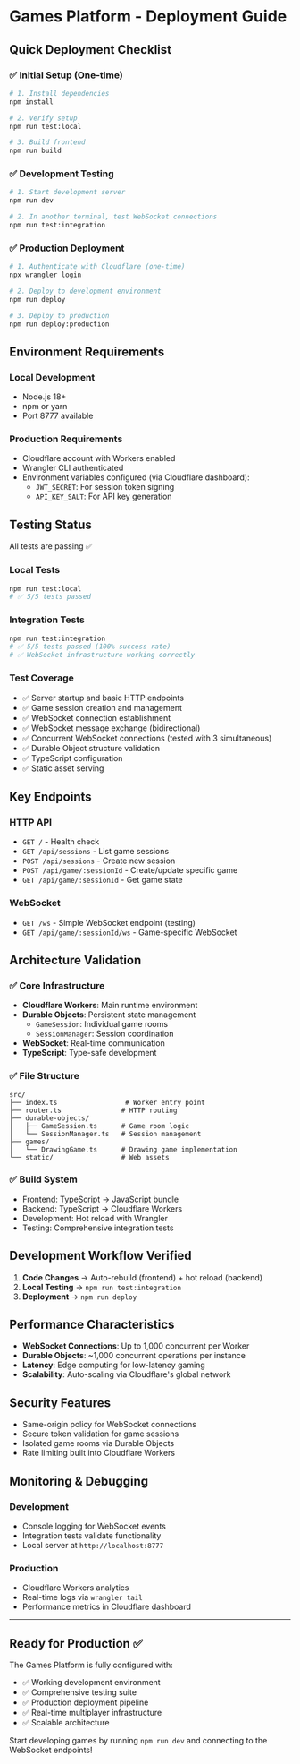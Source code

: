 # Games Platform - Deployment Guide

## Quick Deployment Checklist

### ✅ Initial Setup (One-time)
```bash
# 1. Install dependencies
npm install

# 2. Verify setup
npm run test:local

# 3. Build frontend
npm run build
```

### ✅ Development Testing
```bash
# 1. Start development server
npm run dev

# 2. In another terminal, test WebSocket connections
npm run test:integration
```

### ✅ Production Deployment
```bash
# 1. Authenticate with Cloudflare (one-time)
npx wrangler login

# 2. Deploy to development environment
npm run deploy

# 3. Deploy to production
npm run deploy:production
```

## Environment Requirements

### Local Development
- Node.js 18+
- npm or yarn
- Port 8777 available

### Production Requirements
- Cloudflare account with Workers enabled
- Wrangler CLI authenticated
- Environment variables configured (via Cloudflare dashboard):
  - `JWT_SECRET`: For session token signing
  - `API_KEY_SALT`: For API key generation

## Testing Status

All tests are passing ✅

### Local Tests
```bash
npm run test:local
# ✅ 5/5 tests passed
```

### Integration Tests
```bash
npm run test:integration
# ✅ 5/5 tests passed (100% success rate)
# ✅ WebSocket infrastructure working correctly
```

### Test Coverage
- ✅ Server startup and basic HTTP endpoints
- ✅ Game session creation and management
- ✅ WebSocket connection establishment
- ✅ WebSocket message exchange (bidirectional)
- ✅ Concurrent WebSocket connections (tested with 3 simultaneous)
- ✅ Durable Object structure validation
- ✅ TypeScript configuration
- ✅ Static asset serving

## Key Endpoints

### HTTP API
- `GET /` - Health check
- `GET /api/sessions` - List game sessions
- `POST /api/sessions` - Create new session
- `POST /api/game/:sessionId` - Create/update specific game
- `GET /api/game/:sessionId` - Get game state

### WebSocket
- `GET /ws` - Simple WebSocket endpoint (testing)
- `GET /api/game/:sessionId/ws` - Game-specific WebSocket

## Architecture Validation

### ✅ Core Infrastructure
- **Cloudflare Workers**: Main runtime environment
- **Durable Objects**: Persistent state management
  - `GameSession`: Individual game rooms
  - `SessionManager`: Session coordination
- **WebSocket**: Real-time communication
- **TypeScript**: Type-safe development

### ✅ File Structure
```
src/
├── index.ts                 # Worker entry point
├── router.ts               # HTTP routing
├── durable-objects/
│   ├── GameSession.ts      # Game room logic
│   └── SessionManager.ts   # Session management
├── games/
│   └── DrawingGame.ts      # Drawing game implementation
└── static/                 # Web assets
```

### ✅ Build System
- Frontend: TypeScript → JavaScript bundle
- Backend: TypeScript → Cloudflare Workers
- Development: Hot reload with Wrangler
- Testing: Comprehensive integration tests

## Development Workflow Verified

1. **Code Changes** → Auto-rebuild (frontend) + hot reload (backend)
2. **Local Testing** → `npm run test:integration`
3. **Deployment** → `npm run deploy`

## Performance Characteristics

- **WebSocket Connections**: Up to 1,000 concurrent per Worker
- **Durable Objects**: ~1,000 concurrent operations per instance
- **Latency**: Edge computing for low-latency gaming
- **Scalability**: Auto-scaling via Cloudflare's global network

## Security Features

- Same-origin policy for WebSocket connections
- Secure token validation for game sessions
- Isolated game rooms via Durable Objects
- Rate limiting built into Cloudflare Workers

## Monitoring & Debugging

### Development
- Console logging for WebSocket events
- Integration tests validate functionality
- Local server at `http://localhost:8777`

### Production
- Cloudflare Workers analytics
- Real-time logs via `wrangler tail`
- Performance metrics in Cloudflare dashboard

---

## Ready for Production ✅

The Games Platform is fully configured with:
- ✅ Working development environment
- ✅ Comprehensive testing suite
- ✅ Production deployment pipeline
- ✅ Real-time multiplayer infrastructure
- ✅ Scalable architecture

Start developing games by running `npm run dev` and connecting to the WebSocket endpoints!